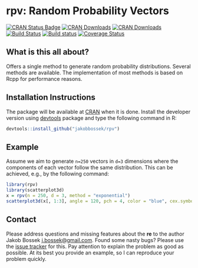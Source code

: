 # rpv: Random Probability Vectors

[![CRAN Status Badge](http://www.r-pkg.org/badges/version/rpv)](http://cran.r-project.org/web/packages/rpv)
[![CRAN Downloads](http://cranlogs.r-pkg.org/badges/rpv)](http://cran.rstudio.com/web/packages/rpv/index.html)
[![CRAN Downloads](http://cranlogs.r-pkg.org/badges/grand-total/rpv?color=orange)](http://cran.rstudio.com/web/packages/rpv/index.html)
[![Build Status](https://travis-ci.org/jakobbossek/rpv.svg?branch=master)](https://travis-ci.org/jakobbossek/rpv)
[![Build status](https://ci.appveyor.com/api/projects/status/eu0nns2dsgocwntw/branch/master?svg=true)](https://ci.appveyor.com/project/jakobbossek/rpv/branch/master)
[![Coverage Status](https://coveralls.io/repos/github/jakobbossek/rpv/badge.svg?branch=master)](https://coveralls.io/github/jakobbossek/rpv?branch=master)

## What is this all about?

Offers a single method to generate random probability distributions. Several methods are available. The implementation of most methods is based on Rcpp for performance reasons.

## Installation Instructions

The package will be available at [CRAN](http://cran.r-project.org) when it is done. Install the developer version using [devtools](https://github.com/hadley/ddevtools) package and type the following command in R:

```r
devtools::install_github("jakobbossek/rpv")
```

## Example

Assume we aim to generate `n=250` vectors in `d=3` dimensions where the components of each vector follow the same distribution. This can be achieved, e.g., by the following command:

```r
library(rpv)
library(scatterplot3d)
x = rpv(n = 250, d = 3, method = "exponential")
scatterplot3d(x[, 1:3], angle = 120, pch = 4, color = "blue", cex.symbols = 0.7, xlab = expression(x[1]), ylab = expression(x[2]), zlab = expression(x[3]))
```

## Contact

Please address questions and missing features about the **re** to the author Jakob Bossek <j.bossek@gmail.com>. Found some nasty bugs? Please use the [issue tracker](https://github.com/jakobbossek/rpv/issues) for this. Pay attention to explain the problem as good as possible. At its best you provide an example, so I can reproduce your problem quickly.



